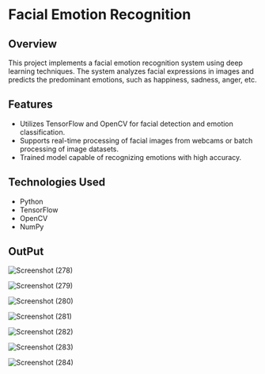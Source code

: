 # Facial Emotion Recognition

## Overview
This project implements a facial emotion recognition system using deep learning techniques. The system analyzes facial expressions in images and predicts the predominant emotions, such as happiness, sadness, anger, etc.

## Features
- Utilizes TensorFlow and OpenCV for facial detection and emotion classification.
- Supports real-time processing of facial images from webcams or batch processing of image datasets.
- Trained model capable of recognizing emotions with high accuracy.

## Technologies Used
- Python
- TensorFlow
- OpenCV
- NumPy

## OutPut
![Screenshot (278)](https://github.com/shivamanand9009/Face-Emotion-Recognition/assets/78689810/037840d2-9cff-4dc5-867b-7a7cc6c6614d)

![Screenshot (279)](https://github.com/shivamanand9009/Face-Emotion-Recognition/assets/78689810/fc4c3527-d722-4fb8-b199-afd5a0833008)

![Screenshot (280)](https://github.com/shivamanand9009/Face-Emotion-Recognition/assets/78689810/c9d0287b-9b69-433b-b07f-5629c3538816)

![Screenshot (281)](https://github.com/shivamanand9009/Face-Emotion-Recognition/assets/78689810/adea927c-4eb0-43ca-8f1a-bdd72923f7dc)

![Screenshot (282)](https://github.com/shivamanand9009/Face-Emotion-Recognition/assets/78689810/da56cd0a-3f49-43f6-b16a-f73c58bec6c5)

![Screenshot (283)](https://github.com/shivamanand9009/Face-Emotion-Recognition/assets/78689810/cc129482-ec56-4e2e-ba39-b5b09dfb7f1f)

![Screenshot (284)](https://github.com/shivamanand9009/Face-Emotion-Recognition/assets/78689810/65dd40bd-639a-4f26-8490-35e693ccc518)

